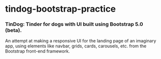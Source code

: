 # tindog-bootstrap-practice
### TinDog: Tinder for dogs with UI built using Bootstrap 5.0 (beta).
An attempt at making a responsive UI for the landing page of an imaginary app, using elements like navbar, grids, cards, carousels, etc. from the Bootstrap front-end framework.
